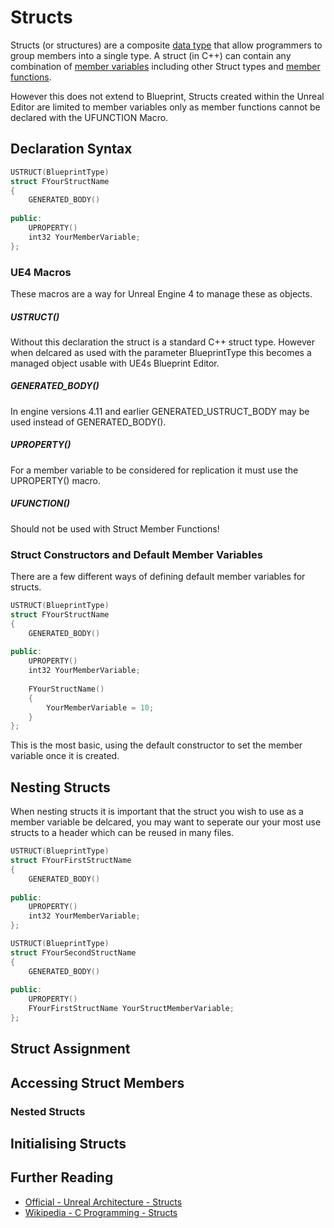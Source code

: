 # Structs

Structs (or structures) are a composite [data type](https://en.wikipedia.org/wiki/Data_type) that allow programmers to group members into a single type. A struct (in C++) can contain any combination of [member variables](https://en.wikipedia.org/wiki/Member_variable) including other Struct types and [member functions](https://en.wikipedia.org/wiki/Method_(computer_programming)#Member_functions_in_C++).

However this does not extend to Blueprint, Structs created within the Unreal Editor are limited to member variables only as member functions cannot be declared with the UFUNCTION Macro.

## Declaration Syntax

```C++
USTRUCT(BlueprintType)
struct FYourStructName
{
    GENERATED_BODY()
    
public:
    UPROPERTY()
    int32 YourMemberVariable;
};
```

### UE4 Macros
These macros are a way for Unreal Engine 4 to manage these as objects.
##### USTRUCT()
Without this declaration the struct is a standard C++ struct type. However when delcared as used with the parameter BlueprintType this becomes a managed object usable with UE4s Blueprint Editor.
##### GENERATED_BODY()
In engine versions 4.11 and earlier GENERATED_USTRUCT_BODY may be used instead of GENERATED_BODY().
##### UPROPERTY()
For a member variable to be considered for replication it must use the UPROPERTY() macro.
##### UFUNCTION()
Should not be used with Struct Member Functions!

### Struct Constructors and Default Member Variables
There are a few different ways of defining default member variables for structs.

```C++
USTRUCT(BlueprintType)
struct FYourStructName
{
    GENERATED_BODY()
    
public:
    UPROPERTY()
    int32 YourMemberVariable;
    
    FYourStructName()
    {
        YourMemberVariable = 10;
    }
};
```
This is the most basic, using the default constructor to set the member variable once it is created.

## Nesting Structs
When nesting structs it is important that the struct you wish to use as a member variable be delcared, you may want to seperate our your most use structs to a header which can be reused in many files.

```C++
USTRUCT(BlueprintType)
struct FYourFirstStructName
{
    GENERATED_BODY()
    
public:
    UPROPERTY()
    int32 YourMemberVariable;
};

USTRUCT(BlueprintType)
struct FYourSecondStructName
{
    GENERATED_BODY()
    
public:
    UPROPERTY()
    FYourFirstStructName YourStructMemberVariable;
};
```

## Struct Assignment

## Accessing Struct Members

### Nested Structs

## Initialising Structs

## Further Reading
- [Official - Unreal Architecture - Structs](https://docs.unrealengine.com/en-US/Programming/UnrealArchitecture/Reference/Structs/index.html)
- [Wikipedia - C Programming - Structs](https://en.wikipedia.org/wiki/Struct_(C_programming_language))
